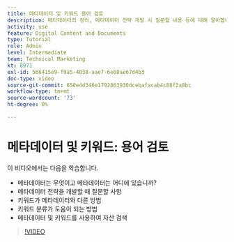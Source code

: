 ```yaml
---
title: 메타데이터 및 키워드 용어 검토
description: 메타데이터의 정의, 메타데이터 전략 개발 시 질문할 내용 등에 대해 알아봅니다. [!UICONTROL Workfront DAM].
activity: use
feature: Digital Content and Documents
type: Tutorial
role: Admin
level: Intermediate
team: Technical Marketing
kt: 8971
exl-id: 566415e9-f9a5-4038-aae7-6e08ae67d4b3
doc-type: video
source-git-commit: 650e4d346e1792863930dcebafacab4c88f2a8bc
workflow-type: tm+mt
source-wordcount: '73'
ht-degree: 0%

---
```


# 메타데이터 및 키워드: 용어 검토

이 비디오에서는 다음을 학습합니다.

* 메타데이터는 무엇이고 메타데이터는 어디에 있습니까?
* 메타데이터 전략을 개발할 때 질문할 사항
* 키워드가 메타데이터와 다른 방법
* 키워드 분류가 도움이 되는 방법
* 메타데이터 및 키워드를 사용하여 자산 검색

>[!VIDEO](https://video.tv.adobe.com/v/335234/?quality=12&learn=on)
